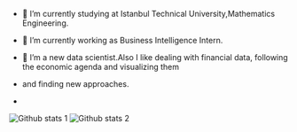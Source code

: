 
- 🔭 I’m currently studying at Istanbul Technical University,Mathematics Engineering.
- 🌱 I’m currently working as Business Intelligence Intern.
- 👯 I’m a new data scientist.Also I like dealing with financial data, following the economic agenda and visualizing them
- and finding new approaches.

- 
![Github stats 1](https://github-readme-stats.vercel.app/api?username=kaboya19&show_icons=true&theme=gradient) 
![Github stats 2](https://github-readme-stats.vercel.app/api?username=kaboya19&show_icons=true&theme=radical)


